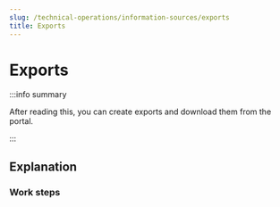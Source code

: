 ```yaml
---
slug: /technical-operations/information-sources/exports
title: Exports
---
```

# Exports

:::info summary

After reading this, you can create exports and download them from the portal.

:::


## Explanation

### Work steps